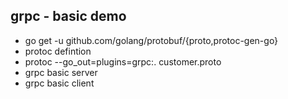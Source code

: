 ## grpc - basic demo

- go get -u github.com/golang/protobuf/{proto,protoc-gen-go}
- protoc defintion 
- protoc --go_out=plugins=grpc:. customer.proto
- grpc basic server 
- grpc basic client 
	
